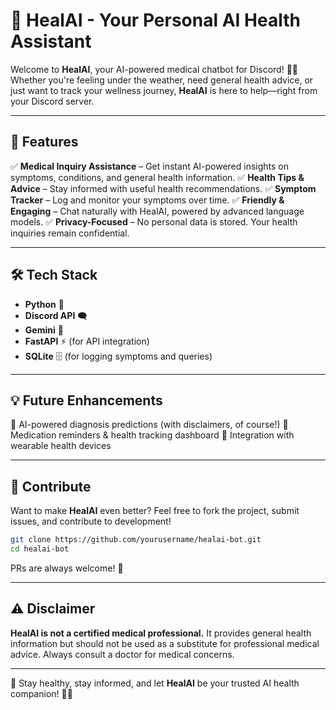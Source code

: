 # 🤖 HealAI - Your Personal AI Health Assistant

Welcome to **HealAI**, your AI-powered medical chatbot for Discord! 🏥💡 Whether you're feeling under the weather, need general health advice, or just want to track your wellness journey, **HealAI** is here to help—right from your Discord server.

---

## 🌟 Features

✅ **Medical Inquiry Assistance** – Get instant AI-powered insights on symptoms, conditions, and general health information.
✅ **Health Tips & Advice** – Stay informed with useful health recommendations.
✅ **Symptom Tracker** – Log and monitor your symptoms over time.
✅ **Friendly & Engaging** – Chat naturally with HealAI, powered by advanced language models.
✅ **Privacy-Focused** – No personal data is stored. Your health inquiries remain confidential.

---

## 🛠️ Tech Stack
- **Python** 🐍
- **Discord API** 🗨️
- **Gemini** 🤖
- **FastAPI** ⚡ (for API integration)
- **SQLite** 🗄️ (for logging symptoms and queries)

---

## 💡 Future Enhancements
🔹 AI-powered diagnosis predictions (with disclaimers, of course!)
🔹 Medication reminders & health tracking dashboard
🔹 Integration with wearable health devices

---

## 🤝 Contribute
Want to make **HealAI** even better? Feel free to fork the project, submit issues, and contribute to development!

```bash
git clone https://github.com/yourusername/healai-bot.git
cd healai-bot
```

PRs are always welcome! 🚀

---

## ⚠️ Disclaimer
**HealAI is not a certified medical professional.** It provides general health information but should not be used as a substitute for professional medical advice. Always consult a doctor for medical concerns.

---


💙 Stay healthy, stay informed, and let **HealAI** be your trusted AI health companion! 🏥🤖

